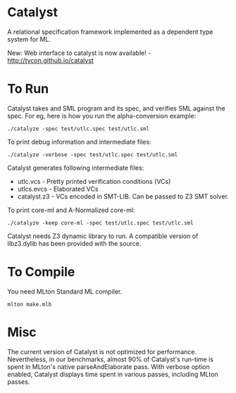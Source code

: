 Catalyst
========
A relational specification framework implemented as a 
dependent type system for ML.

New: Web interface to catalyst is now available! -
  http://tycon.github.io/catalyst


To Run
========
Catalyst takes and SML program and its spec, and verifies SML against
the spec. For eg, here is how you run the alpha-conversion example:

    ./catalyze -spec test/utlc.spec test/utlc.sml

To print debug information and intermediate files:

    ./catalyze -verbose -spec test/utlc.spec test/utlc.sml

Catalyst generates following intermediate files:

* utlc.vcs - Pretty printed verification conditions (VCs)
* utlcs.evcs - Elaborated VCs
* catalyst.z3 - VCs encoded in SMT-LIB. Can be passed to Z3 SMT solver.

To print core-ml and A-Normalized core-ml:

    ./catalyze -keep core-ml -spec test/utlc.spec test/utlc.sml

Catalyst needs Z3 dynamic library to run. A compatible version of
libz3.dylib has been provided with the source.

To Compile
============
You need MLton Standard ML compiler.

    mlton make.mlb

Misc
====
The current version of Catalyst is not optimized for performance.
Nevertheless, in our benchmarks, almost 90% of Catalyst's run-time is
spent in MLton's native parseAndElaborate pass. With verbose option
enabled, Catalyst displays time spent in various passes, including
MLton passes. 

